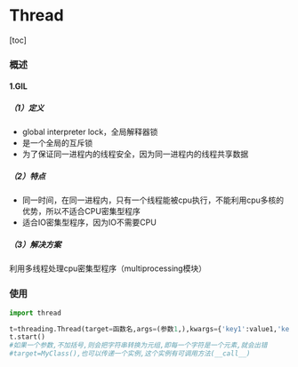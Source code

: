 # Thread
[toc]
### 概述
#### 1.GIL
##### （1）定义
* global interpreter lock，全局解释器锁
* 是一个全局的互斥锁
* 为了保证同一进程内的线程安全，因为同一进程内的线程共享数据
##### （2）特点
* 同一时间，在同一进程内，只有一个线程能被cpu执行，不能利用cpu多核的优势，所以不适合CPU密集型程序
* 适合IO密集型程序，因为IO不需要CPU
##### （3）解决方案
利用多线程处理cpu密集型程序（multiprocessing模块）

### 使用
```python
import thread

t=threading.Thread(target=函数名,args=(参数1,),kwargs={'key1':value1,'key2',balue2})
t.start()
#如果一个参数,不加括号,则会把字符串转换为元组,即每一个字符是一个元素,就会出错
#target=MyClass(),也可以传递一个实例,这个实例有可调用方法(__call__)
```
